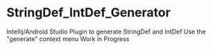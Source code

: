 # StringDef_IntDef_Generator
Intellij/Android Studio Plugin to generate StringDef and IntDef
Use the "generate" context menu
Work in Progress
